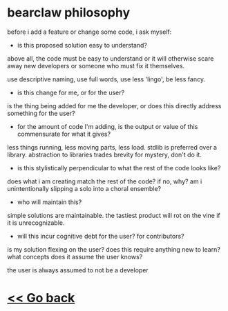 # bearclaw philosophy

before i add a feature or change some code, i ask myself:


- is this proposed solution easy to understand?

above all, the code must be easy to understand or it will otherwise scare away new developers or someone who must fix it themselves. 

use descriptive naming, use full words, use less 'lingo', be less fancy.

- is this change for me, or for the user?

is the thing being added for me the developer, or does this directly address something for the user?

- for the amount of code I'm adding, is the output or value of this commensurate for what it gives?

less things running, less moving parts, less load. stdlib is preferred over a library. abstraction to libraries trades brevity for mystery, don't do it.

- is this stylistically perpendicular to what the rest of the code looks like?

does what i am creating match the rest of the code? if no, why? am i unintentionally slipping a solo into a choral ensemble?

- who will maintain this?

simple solutions are maintainable. the tastiest product will rot on the vine if it is unrecognizable.

- will this incur cognitive debt for the user? for contributors?

is my solution flexing on the user? does this require anything new to learn? what concepts does it assume the user knows?

the user is always assumed to not be a developer

# [<< Go back](README.md)